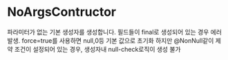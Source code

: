 # NoArgsContructor

파라미터가 없는 기본 생성자를 생성합니다. 필드들이 final로 생성되어 있는 경우 에러 발생.
force=true를 사용하면 null,0등 기본 값으로 초기화 하지만
@NonNull같이 제약 조건이 설정되어 있는 경우, 생성자내 null-check로직이 생성 불가
